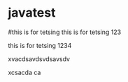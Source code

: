 # javatest

#this is for tetsing 
this is for tetsing 123 

this is for tetsing 1234 


xvacdsavdsvdsavsdv


xcsacda ca

